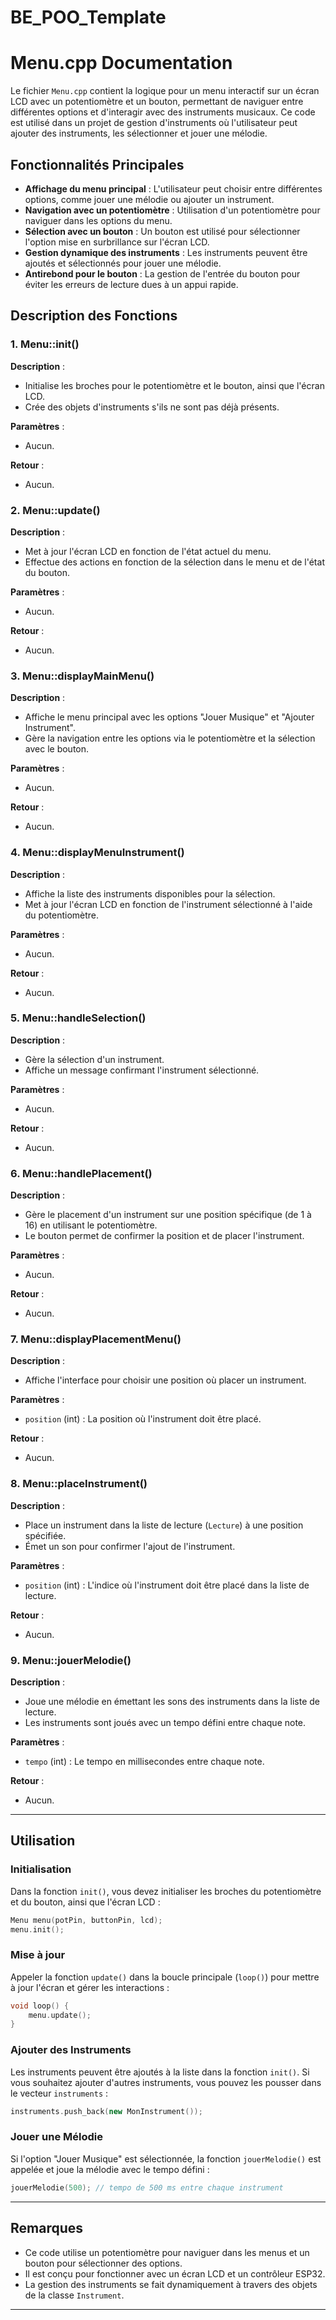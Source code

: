 # BE_POO_Template


# Menu.cpp Documentation

Le fichier `Menu.cpp` contient la logique pour un menu interactif sur un écran LCD avec un potentiomètre et un bouton, permettant de naviguer entre différentes options et d'interagir avec des instruments musicaux. Ce code est utilisé dans un projet de gestion d'instruments où l'utilisateur peut ajouter des instruments, les sélectionner et jouer une mélodie. 

## Fonctionnalités Principales

- **Affichage du menu principal** : L'utilisateur peut choisir entre différentes options, comme jouer une mélodie ou ajouter un instrument.
- **Navigation avec un potentiomètre** : Utilisation d'un potentiomètre pour naviguer dans les options du menu.
- **Sélection avec un bouton** : Un bouton est utilisé pour sélectionner l'option mise en surbrillance sur l'écran LCD.
- **Gestion dynamique des instruments** : Les instruments peuvent être ajoutés et sélectionnés pour jouer une mélodie.
- **Antirebond pour le bouton** : La gestion de l'entrée du bouton pour éviter les erreurs de lecture dues à un appui rapide.

## Description des Fonctions

### 1. **Menu::init()**
   **Description** : 
   - Initialise les broches pour le potentiomètre et le bouton, ainsi que l'écran LCD.
   - Crée des objets d'instruments s'ils ne sont pas déjà présents.

   **Paramètres** :
   - Aucun.

   **Retour** :
   - Aucun.

### 2. **Menu::update()**
   **Description** :
   - Met à jour l'écran LCD en fonction de l'état actuel du menu.
   - Effectue des actions en fonction de la sélection dans le menu et de l'état du bouton.

   **Paramètres** :
   - Aucun.

   **Retour** :
   - Aucun.

### 3. **Menu::displayMainMenu()**
   **Description** :
   - Affiche le menu principal avec les options "Jouer Musique" et "Ajouter Instrument".
   - Gère la navigation entre les options via le potentiomètre et la sélection avec le bouton.

   **Paramètres** :
   - Aucun.

   **Retour** :
   - Aucun.

### 4. **Menu::displayMenuInstrument()**
   **Description** :
   - Affiche la liste des instruments disponibles pour la sélection.
   - Met à jour l'écran LCD en fonction de l'instrument sélectionné à l'aide du potentiomètre.

   **Paramètres** :
   - Aucun.

   **Retour** :
   - Aucun.

### 5. **Menu::handleSelection()**
   **Description** :
   - Gère la sélection d'un instrument.
   - Affiche un message confirmant l'instrument sélectionné.

   **Paramètres** :
   - Aucun.

   **Retour** :
   - Aucun.

### 6. **Menu::handlePlacement()**
   **Description** :
   - Gère le placement d'un instrument sur une position spécifique (de 1 à 16) en utilisant le potentiomètre.
   - Le bouton permet de confirmer la position et de placer l'instrument.

   **Paramètres** :
   - Aucun.

   **Retour** :
   - Aucun.

### 7. **Menu::displayPlacementMenu()**
   **Description** :
   - Affiche l'interface pour choisir une position où placer un instrument.

   **Paramètres** :
   - `position` (int) : La position où l'instrument doit être placé.

   **Retour** :
   - Aucun.

### 8. **Menu::placeInstrument()**
   **Description** :
   - Place un instrument dans la liste de lecture (`Lecture`) à une position spécifiée.
   - Émet un son pour confirmer l'ajout de l'instrument.

   **Paramètres** :
   - `position` (int) : L'indice où l'instrument doit être placé dans la liste de lecture.

   **Retour** :
   - Aucun.

### 9. **Menu::jouerMelodie()**
   **Description** :
   - Joue une mélodie en émettant les sons des instruments dans la liste de lecture.
   - Les instruments sont joués avec un tempo défini entre chaque note.

   **Paramètres** :
   - `tempo` (int) : Le tempo en millisecondes entre chaque note.

   **Retour** :
   - Aucun.

---

## Utilisation

### Initialisation

Dans la fonction `init()`, vous devez initialiser les broches du potentiomètre et du bouton, ainsi que l'écran LCD :

```cpp
Menu menu(potPin, buttonPin, lcd);
menu.init();
```

### Mise à jour

Appeler la fonction `update()` dans la boucle principale (`loop()`) pour mettre à jour l'écran et gérer les interactions :

```cpp
void loop() {
    menu.update();
}
```

### Ajouter des Instruments

Les instruments peuvent être ajoutés à la liste dans la fonction `init()`. Si vous souhaitez ajouter d'autres instruments, vous pouvez les pousser dans le vecteur `instruments` :

```cpp
instruments.push_back(new MonInstrument());
```

### Jouer une Mélodie

Si l'option "Jouer Musique" est sélectionnée, la fonction `jouerMelodie()` est appelée et joue la mélodie avec le tempo défini :

```cpp
jouerMelodie(500); // tempo de 500 ms entre chaque instrument
```

---

## Remarques

- Ce code utilise un potentiomètre pour naviguer dans les menus et un bouton pour sélectionner des options.
- Il est conçu pour fonctionner avec un écran LCD et un contrôleur ESP32.
- La gestion des instruments se fait dynamiquement à travers des objets de la classe `Instrument`.

---


